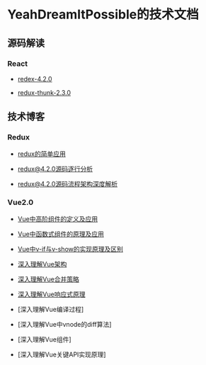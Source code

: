 # YeahDreamItPossible的技术文档

## 源码解读

### React

* [redex-4.2.0](https://github.com/YeahDreamItPossible/StepFurtureInJS/tree/main/SourceCode/Redux/v4.2.0)

* [redux-thunk-2.3.0](https://github.com/YeahDreamItPossible/StepFurtureInJS/tree/main/SourceCode/ReduxThunk/v2.3.0)

## 技术博客

### Redux

- [redux的简单应用](https://github.com/YeahDreamItPossible/StepFurtureInJS/blob/main/notes/redux/redux%E7%9A%84%E7%AE%80%E5%8D%95%E5%BA%94%E7%94%A8.md)

- [redux@4.2.0源码逐行分析](https://github.com/YeahDreamItPossible/SourceCodeAnalyser/blob/main/js/redux%404.2.0/dist/redux.js)

- [redux@4.2.0源码流程架构深度解析]()


### Vue2.0

* [Vue中高阶组件的定义及应用](https://github.com/YeahDreamItPossible/StepFurtureInJS/blob/main/VBlog/Vue/MoreVue/Vue%E4%B8%AD%E9%AB%98%E9%98%B6%E7%BB%84%E4%BB%B6%E7%9A%84%E5%AE%9A%E4%B9%89%E5%8F%8A%E5%BA%94%E7%94%A8.md)

* [Vue中函数式组件的原理及应用](https://github.com/YeahDreamItPossible/StepFurtureInJS/blob/main/VBlog/Vue/MoreVue/Vue%E4%B8%AD%E5%87%BD%E6%95%B0%E5%BC%8F%E7%BB%84%E4%BB%B6%E7%9A%84%E5%8E%9F%E7%90%86%E5%8F%8A%E5%BA%94%E7%94%A8.md)

* [Vue中v-if与v-show的实现原理及区别](https://github.com/YeahDreamItPossible/StepFurtureInJS/blob/main/VBlog/Vue/MoreVue/Vue%E4%B8%ADv-if%E4%B8%8Ev-show%E7%9A%84%E5%AE%9E%E7%8E%B0%E5%8E%9F%E7%90%86%E5%8F%8A%E5%8C%BA%E5%88%AB.md)

* [深入理解Vue架构](https://github.com/YeahDreamItPossible/StepFurtureInJS/blob/main/VBlog/Vue/%E6%B7%B1%E5%85%A5%E7%90%86%E8%A7%A3Vue%E6%9E%B6%E6%9E%84.md)

* [深入理解Vue合并策略](https://github.com/YeahDreamItPossible/StepFurtureInJS/blob/main/VBlog/Vue/Vue%E7%9A%84%E5%90%88%E5%B9%B6%E7%AD%96%E7%95%A5.md)

* [深入理解Vue响应式原理](https://github.com/YeahDreamItPossible/StepFurtureInJS/blob/main/VBlog/Vue/%E6%B7%B1%E5%85%A5%E7%90%86%E8%A7%A3Vue%E5%93%8D%E5%BA%94%E5%BC%8F%E5%8E%9F%E7%90%86.md)

* [深入理解Vue编译过程]

* [深入理解Vue中vnode的diff算法]

* [深入理解Vue组件]

* [深入理解Vue关键API实现原理]
